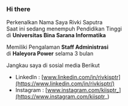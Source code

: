 ### Hi there 

Perkenalkan Nama Saya Rivki Saputra  
Saat ini sedang menempuh Pendidikan Tinggi  
di **Universitas Bina Sarana Informatika**  

Memiliki Pengalaman **Staff Administrasi**  
di **Haleyora Power** selama 3 bulan

Jangkau saya di sosial media Berikut
  - LinkedIn : [www.linkedin.com/in/rivkisptr](https://www.linkedin.com/in/rivkisptr/)
  - Instagram : [www.instagram.com/kiisptr_](https://www.instagram.com/kiisptr_)
